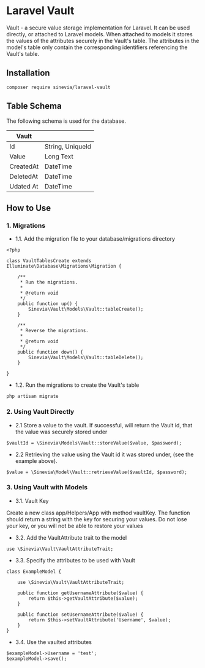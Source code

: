 # Laravel Vault

Vault - a secure value storage implementation for Laravel. It can be used directly, or attached to Laravel models. When attached to models it stores the values of the attributes securely in the Vault's table. The attributes in the model's table only contain the corresponding identifiers referencing the Vault's table.

## Installation ##

```
composer require sinevia/laravel-vault
```

## Table Schema ##

The following schema is used for the database.

| Vault    |                  |
|-----------|------------------|
| Id        | String, UniqueId |
| Value     | Long Text        |
| CreatedAt | DateTime         |
| DeletedAt | DateTime         |
| Udated At | DateTime         |

## How to Use ##

### 1. Migrations ###

- 1.1. Add the migration file to your database/migrations directory

```
<?php

class VaultTablesCreate extends Illuminate\Database\Migrations\Migration {

    /**
     * Run the migrations.
     *
     * @return void
     */
    public function up() {
        Sinevia\Vault\Models\Vault::tableCreate();
    }

    /**
     * Reverse the migrations.
     *
     * @return void
     */
    public function down() {        
        Sinevia\Vault\Models\Vault::tableDelete();
    }

}
```

- 1.2. Run the migrations to create the Vault's table

```
php artisan migrate
```


### 2. Using Vault Directly ###

- 2.1 Store a value to the vault. If successful, will return the Vault id, that the value was securely stored under

```
$vaultId = \Sinevia\Models\Vault::storeValue($value, $password);
```

- 2.2 Retrieving the value using the Vault id it was stored under, (see the example above).

```
$value = \Sinevia\Model\Vault::retrieveValue($vaultId, $password);
```

### 3. Using Vault with Models ###

- 3.1. Vault Key

Create a new class app/Helpers/App with method vaultKey. The function should return a string with the key for securing your values. Do not lose your key, or you will not be able to restore your values

- 3.2. Add the VaultAttribute trait to the model

```
use \Sinevia\Vault\VaultAttributeTrait;
```

- 3.3. Specify the attributes to be used with Vault

```
class ExampleModel {

    use \Sinevia\Vault\VaultAttributeTrait;
    
    public function getUsernameAttribute($value) {
        return $this->getVaultAttribute($value);
    }
    
    public function setUsernameAttribute($value) {
        return $this->setVaultAttribute('Username', $value);
    }
}
```

- 3.4. Use the vaulted attributes

```
$exampleModel->Username = 'test';
$exampleModel->save();
```

